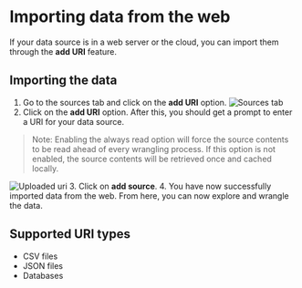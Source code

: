 # Importing data from the web
If your data source is in a web server or the cloud, you can import them through the **add URI** feature.

## Importing the data
1. Go to the sources tab and click on the **add URI** option.
![Sources tab](https://i.imgur.com/RjtWIoA.png)
2. Click on the **add URI** option. After this, you should get a prompt to enter a URI for your data source.

> Note: Enabling the always read option will force the source contents to be read ahead of every
wrangling process. If this option is not enabled, the source contents will be retrieved once and
cached locally.

![Uploaded uri](https://i.imgur.com/9WITqCz.png)
3. Click on **add source**.
4. You have now successfully imported data from the web. From here, you can now explore and wrangle the data.

## Supported URI types
- CSV files
- JSON files
- Databases

